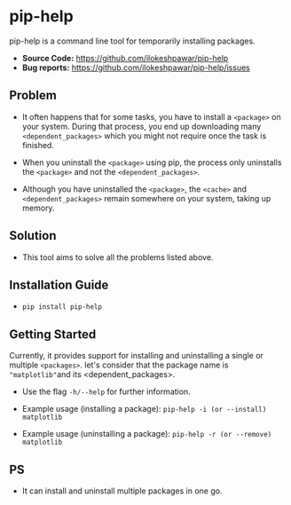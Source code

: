 # pip-help

pip-help is a command line tool for temporarily installing packages.

- **Source Code:** <https://github.com/ilokeshpawar/pip-help>
- **Bug reports:** <https://github.com/ilokeshpawar/pip-help/issues>

## Problem

- It often happens that for some tasks, you have to install a `<package>` on your system. During that process, you end up downloading many `<dependent_packages>` which you might not require once the task is finished.

- When you uninstall the `<package>` using pip, the process only uninstalls the `<package>` and not the `<dependent_packages>`.

- Although you have uninstalled the `<package>`, the `<cache>` and `<dependent_packages>` remain somewhere on your system, taking up memory.

## Solution

- This tool aims to solve all the problems listed above.

## Installation Guide

- `pip install pip-help`

## Getting Started

Currently, it provides support for installing and uninstalling a single or multiple `<packages>`. let's consider that the package name is `"matplotlib"`and its <dependent_packages>.

- Use the flag `-h/--help` for further information.

- Example usage (installing a package): `pip-help -i (or --install) matplotlib`

- Example usage (uninstalling a package): `pip-help -r (or --remove) matplotlib`

## PS

- It can install and uninstall multiple packages in one go.
